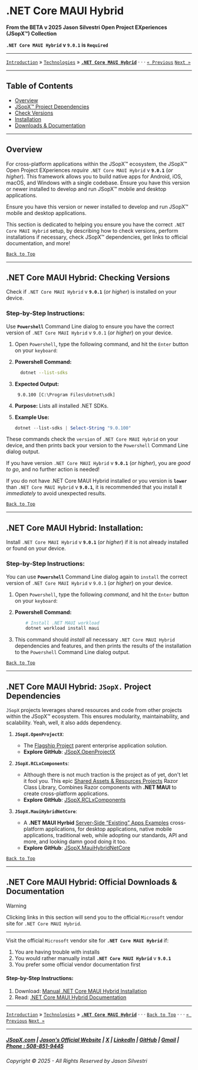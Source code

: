 ﻿# .NET Core MAUI Hybrid

**From the ﻿BETA v 2025 Jason Silvestri Open Project EXperiences (JSopX™) Collection**

**`.NET Core MAUI Hybrid` v `9.0.1` is `Required`**

---

[`Introduction`](../Introduction/) » [`Technologies`](./ReadMe.md) » **[`.NET Core MAUI Hybrid`](./NetCoreMauiHybrid.md)** · · · [`« Previous`](./NetCoreBlazor.md) [`Next »`](./Node.md)

---

## Table of Contents

- [Overview](#overview)
- [JSopX™ Project Dependencies](#net-core-maui-hybrid-jsopx-project-dependencies)
- [Check Versions](#net-core-maui-hybrid-checking-versions)
- [Installation](#net-core-maui-hybrid-installation)
- [Downloads & Documentation](#net-core-maui-hybrid-official-downloads--documentation)

---

## **Overview**  

For cross-platform applications within the JSopX™ ecosystem, the JSopX™ Open Project EXperiences _require_ `.NET Core MAUI Hybrid` v **`9.0.1`** (_or higher_). This framework allows you to build native apps for Android, iOS, macOS, and Windows with a single codebase. Ensure you have this version or newer installed to develop and run JSopX™ mobile and desktop applications.

Ensure you have this version or newer installed to develop and run JSopX™ mobile and desktop applications.

This section is dedicated to helping you ensure you have the correct `.NET Core MAUI Hybrid` setup, by describing how to check versions, perform installations if necessary, check JSopX™ dependencies, get links to official documentation, and more!


[`Back to Top`](#table-of-contents)

---

## .NET Core MAUI Hybrid: Checking Versions

Check if `.NET Core MAUI Hybrid` v **`9.0.1`** (_or higher_) is installed on your device.

### Step-by-Step Instructions:

Use **`Powershell`** Command Line dialog to ensure you have the correct version of `.NET Core MAUI Hybrid` v `9.0.1` (_or higher_) on your device.
   
1. Open `Powershell`, type the following command, and hit the `Enter` button on your `keyboard`:
   
2. **Powershell Command:**
     ```bash
       dotnet --list-sdks
     ```
3. **Expected Output:** 
     ```
      9.0.100 [C:\Program Files\dotnet\sdk]
     ```
4. **Purpose:** Lists all installed .NET SDKs.
5. **Example Use:**
    ```powershell
    dotnet --list-sdks | Select-String "9.0.100"
    ```

These commands check the `version` of `.NET Core MAUI Hybrid` on your device, and then prints back your version to the `Powershell` Command Line dialog output.
   
If you have version `.NET Core MAUI Hybrid` v **`9.0.1`** (_or higher_), you are _good to go_, and no further action is needed!
   
If you do not have .NET Core MAUI Hybrid installed or you version is **`lower`** than `.NET Core MAUI Hybrid` v **`9.0.1`**, it is recommended that you install it _immediately_ to avoid unexpected results.


[`Back to Top`](#table-of-contents)

---


## .NET Core MAUI Hybrid: Installation:

Install `.NET Core MAUI Hybrid` v **`9.0.1`** (_or higher_) if it is not already installed or found on your device.

### Step-by-Step Instructions:

You can use **`Powershell`** Command Line dialog again to `install` the correct version of `.NET Core MAUI Hybrid` v `9.0.1` (_or higher_) on your device.
   
1. Open `Powershell`, type the following _command_, and hit the `Enter` button on your `keyboard`:

2. **Powershell Command:**
    ```powershell
        # Install .NET MAUI workload
        dotnet workload install maui
    ```
    
3. This command should _install_ all necessary `.NET Core MAUI Hybrid` dependencies and features, and then prints the results of the installation to the `Powershell` Command Line dialog output.

[`Back to Top`](#table-of-contents)

---

## **.NET Core MAUI Hybrid: `JSopX.` Project Dependencies**

`JSopX` projects leverages shared resources and code from other projects within the JSopX™ ecosystem. This ensures modularity, maintainability, and scalability. Yeah, well, it also adds dependency.

1. **`JSopX.OpenProjectX`**:
   - The [Flagship Project](../Introduction/JSopxProjectsFamilies.md#1-flagship-projects) parent enterprise application solution.
   - **Explore GitHub**: [JSopX.OpenProjectX](../OpenProjects/jsopx.OpenProjectX)

2. **`JSopX.RCLxComponents`**:
   - Although there is not much traction is the project as of yet, don't let it fool you. This epic [Shared Assets & Resources Projects](../Introduction/JSopxProjectsFamilies.md#2-shared-assets--resources-projects) Razor Class Library, Combines Razor components with **.NET MAUI** to create cross-platform applications.
   - **Explore GitHub**: [JSopX.RCLxComponents](../OpenProjects/jsopx.RCLxComponents)

3. **`JSopX.MauiHybridNetCore`**:
    - A **.NET MAUI Hyrbid** [Server-Side “Existing” Apps Examples](../Introduction/JSopxProjectsFamilies.md#4-server-side-existing-apps-examples) cross-platform applications, for desktop applications, native mobile applications, traditional web, while adopting our standards, API and more, and looking damn good doing it too.
    - **Explore GitHub**: [JSopX.MauiHybridNetCore](../OpenProjects/jsopx.MauiHybridNetCore)

[`Back to Top`](#table-of-contents)

---

## .NET Core MAUI Hybrid: Official Downloads & Documentation

> [!WARNING]
> Clicking links in this section will send you to the official `Microsoft` vendor site for `.NET Core MAUI Hybrid`.
> 

---

Visit the official `Microsoft` vendor site for **`.NET Core MAUI Hybrid`** if:

1. You are having trouble with installs
2. You would rather manually install **`.NET Core MAUI Hybrid`** v **`9.0.1`**
3. You prefer some official vendor documentation first
   
#### Step-by-Step Instructions:
   
1. Download: [Manual .NET Core MAUI Hybrid Installation](https://dotnet.microsoft.com/apps/maui)
2. Read: [.NET Core MAUI Hybrid Documentation](https://learn.microsoft.com/en-us/dotnet/maui/)

---

[`Introduction`](../Introduction/) » [`Technologies`](./ReadMe.md) » **[`.NET Core MAUI Hybrid`](./NetCoreMauiHybrid.md)** · · · [`Back to Top`](#table-of-contents) · · · [`« Previous`](./NetCoreBlazor.md) [`Next »`](./Node.md)

---

##### [JSopX.com](https://www.jsopx.com/) | [Jason's Official Website](https://www.jsilvestri.com/) | [X](https://www.x.com/JasonSilvestri) | [LinkedIn](http://www.linkedin.com/in/JasonSilvestri) | [GitHub](https://github.com/JasonSilvestri) | [Gmail](mailto:therealjasonsilvestri@gmail.com) | [Phone : 508-851-9445](phoneto:508-851-9445)

###### Copyright © 2025 - All Rights Reserved by Jason Silvestri